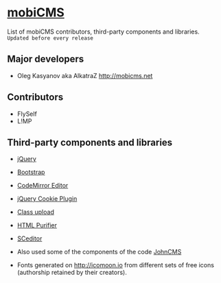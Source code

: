 # [mobiCMS](http://mobicms.net/)

List of mobiCMS contributors, third-party components and libraries.  
`Updated before every release`

## Major developers

  * Oleg Kasyanov aka AlkatraZ <http://mobicms.net>

## Contributors

  * FlySelf
  * L!MP

## Third-party components and libraries

  * [jQuery](http://jquery.com/)
  * [Bootstrap](http://getbootstrap.com/)
  * [CodeMirror Editor](https://github.com/codemirror/CodeMirror)
  * [jQuery Cookie Plugin](https://github.com/carhartl/jquery-cookie)
  * [Class upload](http://www.verot.net/php_class_upload.htm)
  * [HTML Purifier](http://htmlpurifier.org/)
  * [SCeditor](http://sceditor.com/)


  * Also used some of the components of the code [JohnCMS](http://johncms.com)
  * Fonts generated on <http://icomoon.io> from different sets of free icons (authorship retained by their creators).
